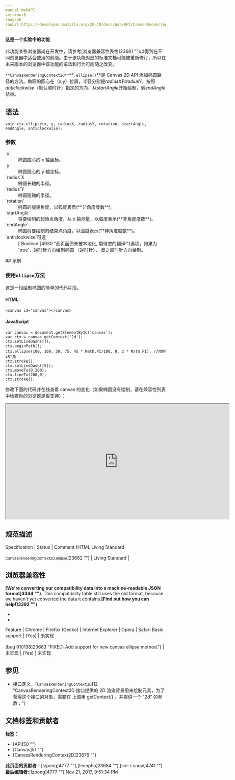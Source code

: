 ```yaml
---
manual:WebAPI
version:0
lang:zh
rawUrl:https://developer.mozilla.org/zh-CN/docs/Web/API/CanvasRenderingContext2D/ellipse
---
```






**这是一个实验中的功能**<br></br>此功能某些浏览器尚在开发中，请参考[浏览器兼容性表格]23681 "")以得到在不同浏览器中适合使用的前缀。由于该功能对应的标准文档可能被重新修订，所以在未来版本的浏览器中该功能的语法和行为可能随之改变。





`**CanvasRenderingContext2D**`**`.ellipse()`**是 Canvas 2D API 添加椭圆路径的方法。椭圆的圆心在（x,y）位置，半径分别是<em>radiusX</em>和<em>radiusY</em>，按照<em>anticlockwise</em>（默认顺时针）指定的方向，从<em>startAngle</em>开始绘制，到<em>endAngle</em>结束。


## 语法<a name="语法"></a>

```
void ctx.ellipse(x, y, radiusX, radiusY, rotation, startAngle, endAngle, anticlockwise);

```

### 参数<a name="参数"></a>
<dl><dt id=''>`x`</dt><dd>椭圆圆心的 x 轴坐标。</dd><dt id=''>`y`</dt><dd>椭圆圆心的 y 轴坐标。</dd><dt id=''>`radius`X</dt><dd>椭圆长轴的半径。</dd><dt id=''>`radius`Y</dt><dd>椭圆短轴的半径。</dd><dt id=''>`rotation`</dt><dd>椭圆的旋转角度，以弧度表示(**非角度度数**)。</dd><dt id=''>`startAngle`</dt><dd>将要绘制的起始点角度，从 x 轴测量，以弧度表示(**非角度度数**)。</dd><dt id=''>`endAngle`</dt><dd>椭圆将要绘制的结束点角度，以弧度表示(**非角度度数**)。</dd><dt id=''>`anticlockwise`可选</dt><dd>[`Boolean`]4930 "此页面仍未被本地化, 期待您的翻译!")选项，如果为`true`，逆时针方向绘制椭圆 （逆时针）， 反之顺时针方向绘制。</dd></dl>
## 示例<a name="示例"></a>

### 使用`ellipse`方法<a name="Using_the_ellipse_method"></a>


这是一段绘制椭圆的简单的代码片段。


#### HTML<a name="HTML"></a>

```
<canvas id="canvas"></canvas>
```

#### JavaScript<a name="JavaScript"></a>

```
var canvas = document.getElementById('canvas');
var ctx = canvas.getContext('2d');
ctx.setLineDash([]);
ctx.beginPath();
ctx.ellipse(100, 100, 50, 75, 45 * Math.PI/180, 0, 2 * Math.PI); //倾斜45°角
ctx.stroke();
ctx.setLineDash([5]);
ctx.moveTo(0,200);
ctx.lineTo(200,0);
ctx.stroke();
```


修改下面的代码并在线查看 canvas 的变化（如果椭圆没有绘制，请在兼容性列表中检查你的浏览器是否支持）：



<iframe src='https://mdn.mozillademos.org/zh-CN/docs/Web/API/CanvasRenderingContext2D/ellipse$samples/Playable_code?revision=1329229' width='700' height='360'></iframe>



## 规范描述<a name="规范描述"></a>
Specification | Status | Comment 
[HTML Living Standard<br></br><small>CanvasRenderingContext2D.ellipse</small>]23682 "") | Living Standard |  


## 浏览器兼容性<a name="浏览器兼容性"></a>


**[We&#39;re converting our compatibility data into a machine-readable JSON format]3344 "")**. This compatibility table still uses the old format, because we haven&#39;t yet converted the data it contains.**[Find out how you can help!]3392 "")**


* 
* 
Feature | Chrome | Firefox (Gecko) | Internet Explorer | Opera | Safari 
Basic support | (Yes) | 未实现<br></br>[bug 910138]23683 "FIXED: Add support for new canvas ellipse method.") | 未实现 | (Yes) | 未实现 




## 参见<a name="参见"></a>

* 接口定义，[`CanvasRenderingContext2D`]12 "CanvasRenderingContext2D 接口提供的 2D 渲染背景用来绘制<canvas>元素，为了获得这个接口的对象，需要在 <canvas> 上调用 getContext() ，并提供一个 "2d" 的参数：")



## 文档标签和贡献者
**标签：**
* [API]50 "")
* [Canvas]51 "")
* [CanvasRenderingContext2D]23676 "")

**此页面的贡献者：**[lzpong]4777 ""),[leunpha]23684 ""),[ice-i-snow]4741 "")
**最后编辑者:**[lzpong]4777 ""),<time>Nov 21, 2017, 9:51:34 PM</time>


